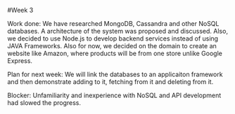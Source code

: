 #Week 3 

Work done: We have researched MongoDB, Cassandra and other NoSQL databases. A architecture of the system was proposed and discussed. Also, we decided to use Node.js to develop backend services instead of using JAVA Frameworks.
Also for now, we decided on the domain to create an website like Amazon, where products will be from one store unlike Google Express.

Plan for next week: We will link the databases to an applicaiton framework and then demonstrate adding to it, fetching from it and deleting from it.

Blocker: Unfamiliarity and inexperience with NoSQL and API development had slowed the progress.
